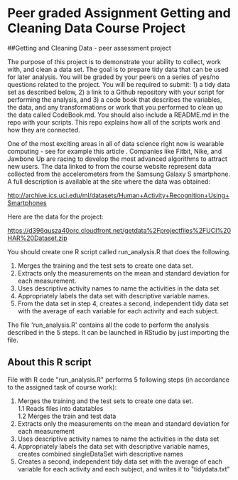 # Peer graded Assignment Getting and Cleaning Data Course Project

##Getting and Cleaning Data - peer assessment project

The purpose of this project is to demonstrate your ability to collect, work with, and clean a data set. The goal is to prepare tidy data that can be used for later analysis. You will be graded by your peers on a series of yes/no questions related to the project. You will be required to submit: 1) a tidy data set as described below, 2) a link to a Github repository with your script for performing the analysis, and 3) a code book that describes the variables, the data, and any transformations or work that you performed to clean up the data called CodeBook.md. You should also include a README.md in the repo with your scripts. This repo explains how all of the scripts work and how they are connected.

One of the most exciting areas in all of data science right now is wearable computing - see for example this article . Companies like Fitbit, Nike, and Jawbone Up are racing to develop the most advanced algorithms to attract new users. The data linked to from the course website represent data collected from the accelerometers from the Samsung Galaxy S smartphone. A full description is available at the site where the data was obtained:

http://archive.ics.uci.edu/ml/datasets/Human+Activity+Recognition+Using+Smartphones

Here are the data for the project:

https://d396qusza40orc.cloudfront.net/getdata%2Fprojectfiles%2FUCI%20HAR%20Dataset.zip


You should create one R script called run_analysis.R that does the following.

1. Merges the training and the test sets to create one data set.
2. Extracts only the measurements on the mean and standard deviation for each measurement.
3. Uses descriptive activity names to name the activities in the data set
4. Appropriately labels the data set with descriptive variable names.
5. From the data set in step 4, creates a second, independent tidy data set with the average of each variable for each activity and each subject.

The file 'run_analysis.R' contains all the code to perform the analysis described in the 5 steps. It can be launched in RStudio by just importing the file.

## About this R script
File with R code "run_analysis.R" performs 5 following steps (in accordance to the assigned task of course work):   
1. Merges the training and the test sets to create one data set.   
  1.1 Reads files into datatables      
  1.2 Merges the train and test data  
2. Extracts only the measurements on the mean and standard deviation for each measurement    
3. Uses descriptive activity names to name the activities in the data set  
4. Appropriately labels the data set with descriptive variable names, creates combined singleDataSet wirh descriptive names
5. Creates a second, independent tidy data set with the average of each variable for each activity and each subject, and writes it to "tidydata.txt"
